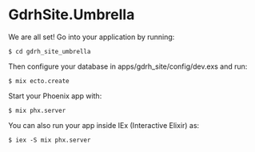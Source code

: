 # GdrhSite.Umbrella
We are all set! Go into your application by running:

    $ cd gdrh_site_umbrella

Then configure your database in apps/gdrh_site/config/dev.exs and run:

    $ mix ecto.create

Start your Phoenix app with:

    $ mix phx.server

You can also run your app inside IEx (Interactive Elixir) as:

    $ iex -S mix phx.server

